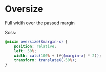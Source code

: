 # Oversize
Full width over the passed margin

Scss:
```scss
@mixin oversize($margin-x) {
	position: relative;
	left: 50%;
	width: calc(100% + (#{$margin-x} * 2));
	transform: translateX(-50%);
}
```

